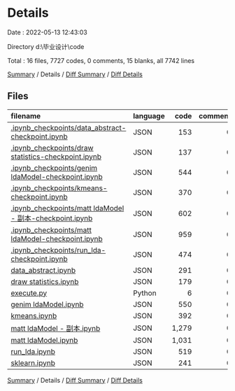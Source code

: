# Details

Date : 2022-05-13 12:43:03

Directory d:\毕业设计\code

Total : 16 files,  7727 codes, 0 comments, 15 blanks, all 7742 lines

[Summary](results.md) / Details / [Diff Summary](diff.md) / [Diff Details](diff-details.md)

## Files
| filename | language | code | comment | blank | total |
| :--- | :--- | ---: | ---: | ---: | ---: |
| [.ipynb_checkpoints/data_abstract-checkpoint.ipynb](/.ipynb_checkpoints/data_abstract-checkpoint.ipynb) | JSON | 153 | 0 | 1 | 154 |
| [.ipynb_checkpoints/draw statistics-checkpoint.ipynb](/.ipynb_checkpoints/draw%20statistics-checkpoint.ipynb) | JSON | 137 | 0 | 1 | 138 |
| [.ipynb_checkpoints/genim ldaModel-checkpoint.ipynb](/.ipynb_checkpoints/genim%20ldaModel-checkpoint.ipynb) | JSON | 544 | 0 | 1 | 545 |
| [.ipynb_checkpoints/kmeans-checkpoint.ipynb](/.ipynb_checkpoints/kmeans-checkpoint.ipynb) | JSON | 370 | 0 | 1 | 371 |
| [.ipynb_checkpoints/matt ldaModel - 副本-checkpoint.ipynb](/.ipynb_checkpoints/matt%20ldaModel%20-%20%E5%89%AF%E6%9C%AC-checkpoint.ipynb) | JSON | 602 | 0 | 1 | 603 |
| [.ipynb_checkpoints/matt ldaModel-checkpoint.ipynb](/.ipynb_checkpoints/matt%20ldaModel-checkpoint.ipynb) | JSON | 959 | 0 | 1 | 960 |
| [.ipynb_checkpoints/run_lda-checkpoint.ipynb](/.ipynb_checkpoints/run_lda-checkpoint.ipynb) | JSON | 474 | 0 | 1 | 475 |
| [data_abstract.ipynb](/data_abstract.ipynb) | JSON | 291 | 0 | 1 | 292 |
| [draw statistics.ipynb](/draw%20statistics.ipynb) | JSON | 179 | 0 | 1 | 180 |
| [execute.py](/execute.py) | Python | 6 | 0 | 0 | 6 |
| [genim ldaModel.ipynb](/genim%20ldaModel.ipynb) | JSON | 550 | 0 | 1 | 551 |
| [kmeans.ipynb](/kmeans.ipynb) | JSON | 392 | 0 | 1 | 393 |
| [matt ldaModel - 副本.ipynb](/matt%20ldaModel%20-%20%E5%89%AF%E6%9C%AC.ipynb) | JSON | 1,279 | 0 | 1 | 1,280 |
| [matt ldaModel.ipynb](/matt%20ldaModel.ipynb) | JSON | 1,031 | 0 | 1 | 1,032 |
| [run_lda.ipynb](/run_lda.ipynb) | JSON | 519 | 0 | 1 | 520 |
| [sklearn.ipynb](/sklearn.ipynb) | JSON | 241 | 0 | 1 | 242 |

[Summary](results.md) / Details / [Diff Summary](diff.md) / [Diff Details](diff-details.md)